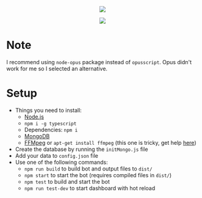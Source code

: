 <p align="center">
    <img src="https://i.imgur.com/epINEbt.png">
</p>
<p align="center">
    <img src="https://img.shields.io/badge/version-2.0.2-blue.svg">
</p>

# Note
I recommend using `node-opus` package instead of `opusscript`. Opus didn't work for me so I selected an alternative.

# Setup
- Things you need to install:
    - [Node.js](https://nodejs.org/)
    - `npm i -g typescript`
    - Dependencies: `npm i`
    - [MongoDB](https://www.mongodb.com/download-center/community/)
    - [FFMpeg](https://ffmpeg.org/download.html) or `apt-get install ffmpeg` (this one is tricky, get help [here](https://discord.gg/bRCvFy9))
- Create the database by running the `initMongo.js` file
- Add your data to `config.json` file
- Use one of the following commands:
    - `npm run build` to build bot and output files to `dist/`
    - `npm start` to start the bot (requires compiled files in `dist/`)
    - `npm test` to build and start the bot
    - `npm run test-dev` to start dashboard with hot reload
